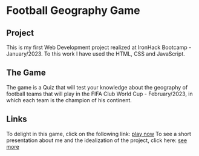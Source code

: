 # Football Geography Game

## Project

This is my first Web Development project realized at IronHack Bootcamp - January/2023. To this work I have used the HTML, CSS and JavaScript.

## The Game

The game is a Quiz that will test your knowledge about the geography of football teams that will play in the FIFA Club World Cup - February/2023, in which each team is the champion of his continent.

## Links

To delight in this game, click on the following link: [play now](https://brennoeudes.github.io/football-geography-2/)
To see a short presentation about me and the idealization of the project, click here: [see more](https://docs.google.com/presentation/d/1JIurkI0JQe3x8kxlZzab5W7b8bq9GI3V30d_1swb9U4/edit?usp=sharing)
